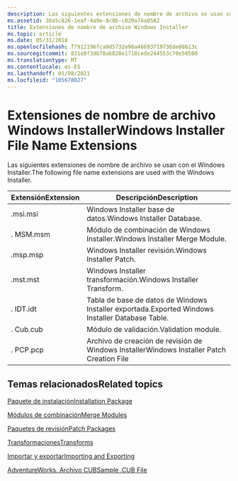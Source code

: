 ```yaml
---
description: Las siguientes extensiones de nombre de archivo se usan con el Windows Installer.
ms.assetid: 30a5c826-1eaf-4a9e-8c8b-c020a76a0582
title: Extensiones de nombre de archivo Windows Installer
ms.topic: article
ms.date: 05/31/2018
ms.openlocfilehash: f7912196fca9d5732e96a46693719736de08613c
ms.sourcegitcommit: 831e8f3db78ab820e1710cede244553c70e50500
ms.translationtype: MT
ms.contentlocale: es-ES
ms.lasthandoff: 01/08/2021
ms.locfileid: "105678027"
---
```

# <a name="windows-installer-file-name-extensions"></a><span data-ttu-id="624f8-103">Extensiones de nombre de archivo Windows Installer</span><span class="sxs-lookup"><span data-stu-id="624f8-103">Windows Installer File Name Extensions</span></span>

<span data-ttu-id="624f8-104">Las siguientes extensiones de nombre de archivo se usan con el Windows Installer.</span><span class="sxs-lookup"><span data-stu-id="624f8-104">The following file name extensions are used with the Windows Installer.</span></span>



| <span data-ttu-id="624f8-105">Extensión</span><span class="sxs-lookup"><span data-stu-id="624f8-105">Extension</span></span> | <span data-ttu-id="624f8-106">Descripción</span><span class="sxs-lookup"><span data-stu-id="624f8-106">Description</span></span>                                |
|-----------|--------------------------------------------|
| <span data-ttu-id="624f8-107">.msi</span><span class="sxs-lookup"><span data-stu-id="624f8-107">.msi</span></span>      | <span data-ttu-id="624f8-108">Windows Installer base de datos.</span><span class="sxs-lookup"><span data-stu-id="624f8-108">Windows Installer Database.</span></span>                |
| <span data-ttu-id="624f8-109">. MSM</span><span class="sxs-lookup"><span data-stu-id="624f8-109">.msm</span></span>      | <span data-ttu-id="624f8-110">Módulo de combinación de Windows Installer.</span><span class="sxs-lookup"><span data-stu-id="624f8-110">Windows Installer Merge Module.</span></span>            |
| <span data-ttu-id="624f8-111">.msp</span><span class="sxs-lookup"><span data-stu-id="624f8-111">.msp</span></span>      | <span data-ttu-id="624f8-112">Windows Installer revisión.</span><span class="sxs-lookup"><span data-stu-id="624f8-112">Windows Installer Patch.</span></span>                   |
| <span data-ttu-id="624f8-113">.mst</span><span class="sxs-lookup"><span data-stu-id="624f8-113">.mst</span></span>      | <span data-ttu-id="624f8-114">Windows Installer transformación.</span><span class="sxs-lookup"><span data-stu-id="624f8-114">Windows Installer Transform.</span></span>               |
| <span data-ttu-id="624f8-115">. IDT</span><span class="sxs-lookup"><span data-stu-id="624f8-115">.idt</span></span>      | <span data-ttu-id="624f8-116">Tabla de base de datos de Windows Installer exportada.</span><span class="sxs-lookup"><span data-stu-id="624f8-116">Exported Windows Installer Database Table.</span></span> |
| <span data-ttu-id="624f8-117">. Cub</span><span class="sxs-lookup"><span data-stu-id="624f8-117">.cub</span></span>      | <span data-ttu-id="624f8-118">Módulo de validación.</span><span class="sxs-lookup"><span data-stu-id="624f8-118">Validation module.</span></span>                         |
| <span data-ttu-id="624f8-119">. PCP</span><span class="sxs-lookup"><span data-stu-id="624f8-119">.pcp</span></span>      | <span data-ttu-id="624f8-120">Archivo de creación de revisión de Windows Installer</span><span class="sxs-lookup"><span data-stu-id="624f8-120">Windows Installer Patch Creation File</span></span>      |



 

## <a name="related-topics"></a><span data-ttu-id="624f8-121">Temas relacionados</span><span class="sxs-lookup"><span data-stu-id="624f8-121">Related topics</span></span>

<dl> <dt>

[<span data-ttu-id="624f8-122">Paquete de instalación</span><span class="sxs-lookup"><span data-stu-id="624f8-122">Installation Package</span></span>](installation-package.md)
</dt> <dt>

[<span data-ttu-id="624f8-123">Módulos de combinación</span><span class="sxs-lookup"><span data-stu-id="624f8-123">Merge Modules</span></span>](merge-modules.md)
</dt> <dt>

[<span data-ttu-id="624f8-124">Paquetes de revisión</span><span class="sxs-lookup"><span data-stu-id="624f8-124">Patch Packages</span></span>](patch-packages.md)
</dt> <dt>

[<span data-ttu-id="624f8-125">Transformaciones</span><span class="sxs-lookup"><span data-stu-id="624f8-125">Transforms</span></span>](transforms.md)
</dt> <dt>

[<span data-ttu-id="624f8-126">Importar y exportar</span><span class="sxs-lookup"><span data-stu-id="624f8-126">Importing and Exporting</span></span>](importing-and-exporting.md)
</dt> <dt>

[<span data-ttu-id="624f8-127">AdventureWorks. Archivo CUB</span><span class="sxs-lookup"><span data-stu-id="624f8-127">Sample .CUB File</span></span>](sample--cub-file.md)
</dt> </dl>

 

 



